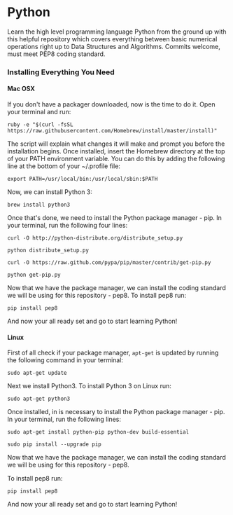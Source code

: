 # Python
Learn the high level programming language Python from the ground up with this helpful repository which covers everything between basic numerical operations right up to Data Structures and Algorithms. Commits welcome, must meet PEP8 coding standard.


### Installing Everything You Need

#### Mac OSX

If you don't have a packager downloaded, now is the time to do it. Open your terminal and run:


`ruby -e "$(curl -fsSL https://raw.githubusercontent.com/Homebrew/install/master/install)"`


The script will explain what changes it will make and prompt you before the installation begins. Once installed, insert the Homebrew       directory at the top of your PATH environment variable. You can do this by adding the following line at the bottom of your ~/.profile   file:


`export PATH=/usr/local/bin:/usr/local/sbin:$PATH`


Now, we can install Python 3:


`brew install python3`


Once that's done, we need to install the Python package manager - pip. In your terminal, run the following four lines:


`curl -O http://python-distribute.org/distribute_setup.py`

`python distribute_setup.py`

`curl -O https://raw.github.com/pypa/pip/master/contrib/get-pip.py`

`python get-pip.py`


Now that we have the package manager, we can install the coding standard we will be using for this repository - pep8.
To install pep8 run:


`pip install pep8`


And now your all ready set and go to start learning Python!




#### Linux

First of all check if your package manager, `apt-get` is updated by running the following command in your terminal:


`sudo apt-get update`


Next we install Python3. To install Python 3 on Linux run:


`sudo apt-get python3`


Once installed, in is necessary to  install the Python package manager - pip. In your terminal, run the following lines:


`sudo apt-get install python-pip python-dev build-essential`

`sudo pip install --upgrade pip `


Now that we have the package manager, we can install the coding standard we will be using for this repository - pep8.


To install pep8 run:


`pip install pep8`


And now your all ready set and go to start learning Python!


